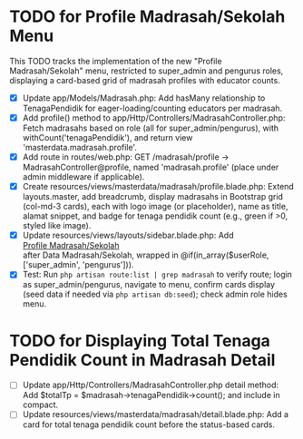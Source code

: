 # TODO for Profile Madrasah/Sekolah Menu

This TODO tracks the implementation of the new "Profile Madrasah/Sekolah" menu, restricted to super_admin and pengurus roles, displaying a card-based grid of madrasah profiles with educator counts.

- [x] Update app/Models/Madrasah.php: Add hasMany relationship to TenagaPendidik for eager-loading/counting educators per madrasah.
- [x] Add profile() method to app/Http/Controllers/MadrasahController.php: Fetch madrasahs based on role (all for super_admin/pengurus), with withCount('tenagaPendidik'), and return view 'masterdata.madrasah.profile'.
- [x] Add route in routes/web.php: GET /madrasah/profile -> MadrasahController@profile, named 'madrasah.profile' (place under admin middleware if applicable).
- [x] Create resources/views/masterdata/madrasah/profile.blade.php: Extend layouts.master, add breadcrumb, display madrasahs in Bootstrap grid (col-md-3 cards), each with logo image (or placeholder), name as title, alamat snippet, and badge for tenaga pendidik count (e.g., green if >0, styled like image).
- [x] Update resources/views/layouts/sidebar.blade.php: Add <li><a href="{{ route('madrasah.profile') }}">Profile Madrasah/Sekolah</a></li> after Data Madrasah/Sekolah, wrapped in @if(in_array($userRole, ['super_admin', 'pengurus'])).
- [x] Test: Run `php artisan route:list | grep madrasah` to verify route; login as super_admin/pengurus, navigate to menu, confirm cards display (seed data if needed via `php artisan db:seed`); check admin role hides menu.

# TODO for Displaying Total Tenaga Pendidik Count in Madrasah Detail

- [ ] Update app/Http/Controllers/MadrasahController.php detail method: Add $totalTp = $madrasah->tenagaPendidik->count(); and include in compact.
- [ ] Update resources/views/masterdata/madrasah/detail.blade.php: Add a card for total tenaga pendidik count before the status-based cards.
